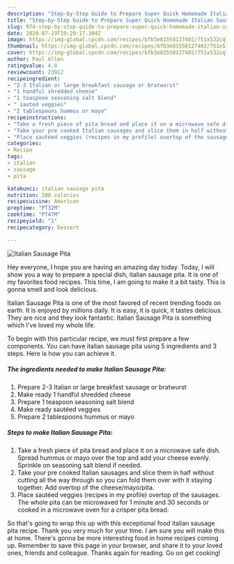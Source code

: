 ```yaml
---
description: "Step-by-Step Guide to Prepare Super Quick Homemade Italian Sausage Pita"
title: "Step-by-Step Guide to Prepare Super Quick Homemade Italian Sausage Pita"
slug: 974-step-by-step-guide-to-prepare-super-quick-homemade-italian-sausage-pita
date: 2020-07-19T19:29:17.304Z
image: https://img-global.cpcdn.com/recipes/bfb3e81558127402/751x532cq70/italian-sausage-pita-recipe-main-photo.jpg
thumbnail: https://img-global.cpcdn.com/recipes/bfb3e81558127402/751x532cq70/italian-sausage-pita-recipe-main-photo.jpg
cover: https://img-global.cpcdn.com/recipes/bfb3e81558127402/751x532cq70/italian-sausage-pita-recipe-main-photo.jpg
author: Paul Allen
ratingvalue: 4.8
reviewcount: 23912
recipeingredient:
- "2-3 Italian or large breakfast sausage or bratwurst"
- "1 handful shredded cheese"
- "1 teaspoon seasoning salt blend"
- " sauted veggies"
- "2 tablespoons hummus or mayo"
recipeinstructions:
- "Take a fresh piece of pita bread and place it on a microwave safe dish. Spread hummus or mayo over the top and add your cheese evenly. Sprinkle on seasoning salt blend if needed."
- "Take your pre cooked Italian sausages and slice them in half without cutting all the way through so you can fold them over with it staying together. Add overtop of the cheese/mayo/pita."
- "Place sautéed veggies (recipes in my profile) overtop of the sausages. The whole pita can be microwaved for 1 minute and 30 seconds or cooked in a microwave oven for a crisper pita bread."
categories:
- Recipe
tags:
- italian
- sausage
- pita

katakunci: italian sausage pita 
nutrition: 208 calories
recipecuisine: American
preptime: "PT32M"
cooktime: "PT47M"
recipeyield: "1"
recipecategory: Dessert

---
```



![Italian Sausage Pita](https://img-global.cpcdn.com/recipes/bfb3e81558127402/751x532cq70/italian-sausage-pita-recipe-main-photo.jpg)

Hey everyone, I hope you are having an amazing day today. Today, I will show you a way to prepare a special dish, italian sausage pita. It is one of my favorites food recipes. This time, I am going to make it a bit tasty. This is gonna smell and look delicious.



Italian Sausage Pita is one of the most favored of recent trending foods on earth. It is enjoyed by millions daily. It is easy, it is quick, it tastes delicious. They are nice and they look fantastic. Italian Sausage Pita is something which I've loved my whole life.


To begin with this particular recipe, we must first prepare a few components. You can have italian sausage pita using 5 ingredients and 3 steps. Here is how you can achieve it.

<!--inarticleads1-->

##### The ingredients needed to make Italian Sausage Pita:

1. Prepare 2-3 Italian or large breakfast sausage or bratwurst
1. Make ready 1 handful shredded cheese
1. Prepare 1 teaspoon seasoning salt blend
1. Make ready  sautéed veggies
1. Prepare 2 tablespoons hummus or mayo




<!--inarticleads2-->

##### Steps to make Italian Sausage Pita:

1. Take a fresh piece of pita bread and place it on a microwave safe dish. Spread hummus or mayo over the top and add your cheese evenly. Sprinkle on seasoning salt blend if needed.
1. Take your pre cooked Italian sausages and slice them in half without cutting all the way through so you can fold them over with it staying together. Add overtop of the cheese/mayo/pita.
1. Place sautéed veggies (recipes in my profile) overtop of the sausages. The whole pita can be microwaved for 1 minute and 30 seconds or cooked in a microwave oven for a crisper pita bread.




So that's going to wrap this up with this exceptional food italian sausage pita recipe. Thank you very much for your time. I am sure you will make this at home. There's gonna be more interesting food in home recipes coming up. Remember to save this page in your browser, and share it to your loved ones, friends and colleague. Thanks again for reading. Go on get cooking!
